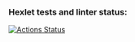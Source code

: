 ### Hexlet tests and linter status:
[![Actions Status](https://github.com/zhukata/frontend-project-11/actions/workflows/hexlet-check.yml/badge.svg)](https://github.com/zhukata/frontend-project-11/actions)